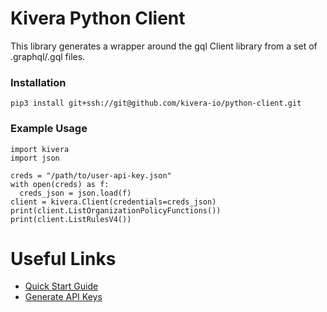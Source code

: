 # Kivera Python Client

This library generates a wrapper around the gql Client library from a set of .graphql/.gql files.

### Installation

```
pip3 install git+ssh://git@github.com/kivera-io/python-client.git
```

### Example Usage
```
import kivera
import json

creds = "/path/to/user-api-key.json"
with open(creds) as f:
  creds_json = json.load(f)
client = kivera.Client(credentials=creds_json)
print(client.ListOrganizationPolicyFunctions())
print(client.ListRulesV4())
```

# Useful Links

- [Quick Start Guide](https://docs.kivera.io/docs/quick-start-guide)
- [Generate API Keys](https://docs.kivera.io/docs/my-profile#generate-api-keys)
